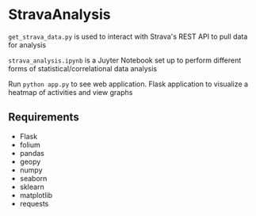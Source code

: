 # StravaAnalysis
`get_strava_data.py` is used to interact with Strava's REST API to pull data for analysis

`strava_analysis.ipynb` is a Juyter Notebook set up to perform different forms of statistical/correlational data analysis

Run `python app.py` to see web application. Flask application to visualize a heatmap of activities and view graphs

## Requirements
- Flask
- folium
- pandas
- geopy
- numpy
- seaborn
- sklearn
- matplotlib
- requests
